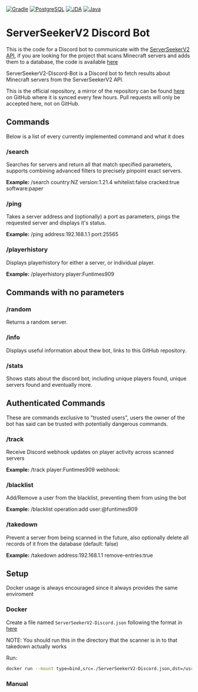 [![Gradle](https://img.shields.io/badge/Gradle-02303A.svg?style=for-the-badge&logo=gradle&logoColor=white)](https://gradle.org/)
[![PostgreSQL](https://img.shields.io/badge/PostgreSQL-%234169E1?style=for-the-badge&logo=postgresql&logoColor=white)](https://www.postgresql.org/)
[![JDA](https://img.shields.io/badge/JDA-%235865F2?style=for-the-badge&logo=discord&logoColor=white)](https://jda.wiki/)
[![Java](https://img.shields.io/badge/java-21-%23ED8B00.svg?style=for-the-badge&logo=openjdk&logoColor=white)](https://adoptium.net/)

# ServerSeekerV2 Discord Bot

This is the code for a Discord bot to communicate with the [ServerSeekerV2 API](https://git.funtimes909.xyz/Funtimes909/ServerSeekerV2-PyAPI), if you are looking for the project that scans Minecraft servers and adds them to a database, the code is available [here](https://git.funtimes909.xyz/Funtimes909/ServerSeekerV2)

ServerSeekerV2-Discord-Bot is a Discord bot to fetch results about Minecraft servers from the ServerSeekerV2 API.

This is the official repository, a mirror of the repository can be found [here](https://github.com/Funtimes909/ServerSeekerV2-Discord-Bot) on GitHub where it is synced every few hours.
Pull requests will only be accepted here, not on GitHub.

## Commands

Below is a list of every currently implemented command and what it does

### /search

Searches for servers and return all that match specified parameters, supports combining advanced filters to precisely pinpoint exact servers.

**Example:**
/search country:NZ version:1.21.4 whitelist:false cracked:true software:paper

### /ping

Takes a server address and (optionally) a port as parameters, pings the requested server and displays it's status.

**Example:**
/ping address:192.168.1.1 port:25565

### /playerhistory

Displays playerhistory for either a server, or individual player.

**Example:**
/playerhistory player:Funtimes909

## Commands with no parameters

### /random

Returns a random server.

### /info

Displays useful information about thew bot, links to this GitHub repository.

### /stats

Shows stats about the discord bot, including unique players found, unique servers found and eventually more.

## Authenticated Commands

These are commands exclusive to "trusted users", users the owner of the bot has said can be trusted with potentially dangerous commands.

### /track

Receive Discord webhook updates on player activity across scanned servers

**Example:**
/track player:Funtimes909 webhook:<Webhook URL>

### /blacklist

Add/Remove a user from the blacklist, preventing them from using the bot

**Example:**
/blacklist operation:add user:@funtimes909

### /takedown

Prevent a server from being scanned in the future, also optionally delete all records of it from the database (default: false)

**Example:**
/takedown address:192.168.1.1 remove-entries:true

## Setup

Docker usage is always encouraged since it always provides the same enviroment

### Docker

Create a file named `ServerSeekerV2-Discord.json` following the format in [here](https://raw.githubusercontent.com/Funtimes909/ServerSeekerV2-Discord-Bot/refs/heads/main/config.json)

NOTE: You should run this in the directory that the scanner is in to that takedown actually works

Run:

```sh
docker run --mount type=bind,src=./ServerSeekerV2-Discord.json,dst=/usr/src/app/config.json --mount type=bind,src=./exclude.txt,dst=/usr/src/app/exclude.txt -d nucceteere/serverseekerv2-discord-bot
```

### Manual

<!-- TODO -->
